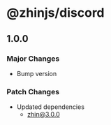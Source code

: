 # @zhinjs/discord

## 1.0.0

### Major Changes

- Bump version

### Patch Changes

- Updated dependencies
  - zhin@3.0.0
